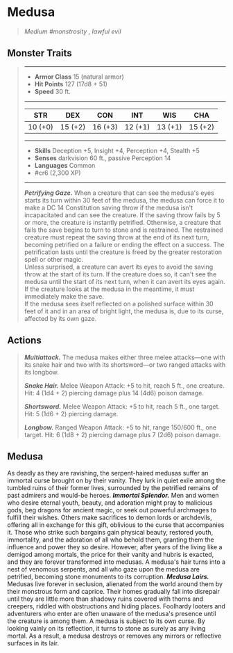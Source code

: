 # Medusa
>*Medium #monstrosity , lawful evil*
## Monster Traits
>___
>- **Armor Class** 15 (natural armor)
>- **Hit Points** 127 (17d8 + 51)
>- **Speed** 30 ft.
>___
>|STR|DEX|CON|INT|WIS|CHA|
>|:---:|:---:|:---:|:---:|:---:|:---:|
>|10 (+0)|15 (+2)|16 (+3)|12 (+1)|13 (+1)|15 (+2)|
>___
>- **Skills** Deception +5, Insight +4, Perception +4, Stealth +5
>- **Senses** darkvision 60 ft., passive Perception 14
>- **Languages** Common
>- #cr6 (2,300 XP)
>___
>***Petrifying Gaze.*** When a creature that can see the medusa's eyes starts its turn within 30 feet of the medusa, the medusa can force it to make a DC 14 Constitution saving throw if the medusa isn't incapacitated and can see the creature. If the saving throw fails by 5 or more, the creature is instantly petrified. Otherwise, a creature that fails the save begins to turn to stone and is restrained. The restrained creature must repeat the saving throw at the end of its next turn, becoming petrified on a failure or ending the effect on a success. The petrification lasts until the creature is freed by the  greater restoration spell or other magic.  
>Unless surprised, a creature can avert its eyes to avoid the saving throw at the start of its turn. If the creature does so, it can't see the medusa until the start of its next turn, when it can avert its eyes again. If the creature looks at the medusa in the meantime, it must immediately make the save.  
>If the medusa sees itself reflected on a polished surface within 30 feet of it and in an area of bright light, the medusa is, due to its curse, affected by its own gaze.  
>
## Actions
>***Multiattack.*** The medusa makes either three melee attacks—one with its snake hair and two with its shortsword—or two ranged attacks with its longbow.  
>
>***Snake Hair.*** Melee Weapon Attack: +5 to hit, reach 5 ft., one creature. Hit: 4 (1d4 + 2) piercing damage plus 14 (4d6) poison damage.  
>
>***Shortsword.*** Melee Weapon Attack: +5 to hit, reach 5 ft., one target. Hit: 5 (1d6 + 2) piercing damage.  
>
>***Longbow.*** Ranged Weapon Attack: +5 to hit, range 150/600 ft., one target. Hit: 6 (1d8 + 2) piercing damage plus 7 (2d6) poison damage.
## Medusa
As deadly as they are ravishing, the serpent-haired medusas suffer an immortal curse brought on by their vanity. They lurk in quiet exile among the tumbled ruins of their former lives, surrounded by the petrified remains of past admirers and would-be heroes.
***Immortal Splendor.*** Men and women who desire eternal youth, beauty, and adoration might pray to malicious gods, beg dragons for ancient magic, or seek out powerful archmages to fulfill their wishes. Others make sacrifices to demon lords or archdevils, offering all in exchange for this gift, oblivious to the curse that accompanies it. Those who strike such bargains gain physical beauty, restored youth, immortality, and the adoration of all who behold them, granting them the influence and power they so desire. However, after years of the living like a demigod among mortals, the price for their vanity and hubris is exacted, and they are forever transformed into medusas. A medusa's hair turns into a nest of venomous serpents, and all who gaze upon the medusa are petrified, becoming stone monuments to its corruption.
***Medusa Lairs.*** Medusas live forever in seclusion, alienated from the world around them by their monstrous form and caprice. Their homes gradually fall into disrepair until they are little more than shadowy ruins covered with thorns and creepers, riddled with obstructions and hiding places. Foolhardy looters and adventurers who enter are often unaware of the medusa's presence until the creature is among them.
A medusa is subject to its own curse. By looking vainly on its reflection, it turns to stone as surely as any living mortal. As a result, a medusa destroys or removes any mirrors or reflective surfaces in its lair.